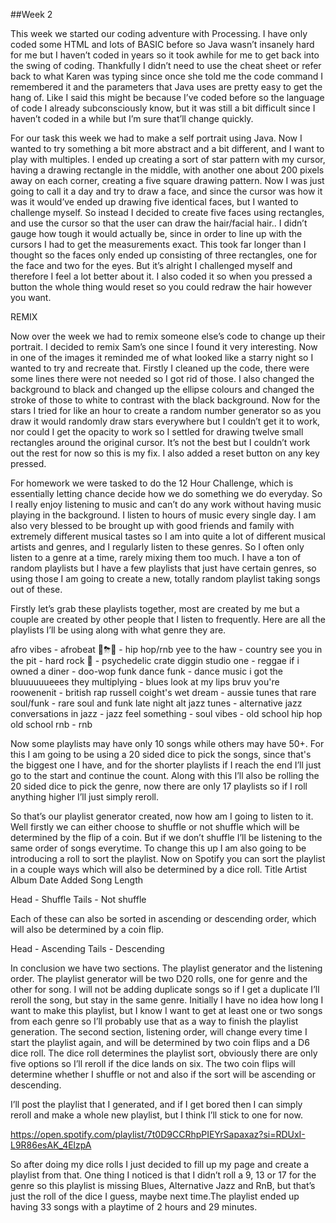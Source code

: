 ##Week 2

This week we started our coding adventure with Processing. I have only coded some HTML and lots of BASIC before so Java wasn’t insanely hard for me but I haven’t coded in years so it took awhile for me to get back into the swing of coding. Thankfully I didn’t need to use the cheat sheet or refer back to what Karen was typing since once she told me the code command I remembered it and the parameters that Java uses are pretty easy to get the hang of. Like I said this might be because I’ve coded before so the language of code I already subconsciously know, but it was still a bit difficult since I haven’t coded in a while but I’m sure that’ll change quickly. 

For our task this week we had to make a self portrait using Java. Now I wanted to try something a bit more abstract and a bit different, and I want to play with multiples. I ended up creating a sort of star pattern with my cursor, having a drawing rectangle in the middle, with another one about 200 pixels away on each corner, creating a five square drawing pattern. Now I was just going to call it a day and try to draw a face, and since the cursor was how it was it would’ve ended up drawing five identical faces, but I wanted to challenge myself. So instead I decided to create five faces using rectangles, and use the cursor so that the user can draw the hair/facial hair.. I didn’t gauge how tough it would actually be, since in order to line up with the cursors I had to get the measurements exact. This took far longer than I thought so the faces only ended up consisting of three rectangles, one for the face and two for the eyes. But it’s alright I challenged myself and therefore I feel a lot better about it. I also coded it so when you pressed a button the whole thing would reset so you could redraw the hair however you want.

REMIX

Now over the week we had to remix someone else’s code to change up their portrait. I decided to remix Sam’s one since I found it very interesting. Now in one of the images it reminded me of what looked like a starry night so I wanted to try and recreate that. Firstly I cleaned up the code, there were some lines there were not needed so I got rid of those. I also changed the background to black and changed up the ellipse colours and changed the stroke of those to white to contrast with the black background. Now for the stars I tried for like an hour to create a random number generator so as you draw it would randomly draw stars everywhere but I couldn’t get it to work, nor could I get the opacity to work so I settled for drawing twelve small rectangles around the original cursor. It’s not the best but I couldn’t work out the rest for now so this is my fix. I also added a reset button on any key pressed.

For homework we were tasked to do the 12 Hour Challenge, which is essentially letting chance decide how we do something we do everyday. So I really enjoy listening to music and can’t do any work without having music playing in the background. I listen to hours of music every single day. I am also very blessed to be brought up with good friends and family with extremely different musical tastes so I am into quite a lot of different musical artists and genres, and I regularly listen to these genres. So I often only listen to a genre at a time, rarely mixing them too much. I have a ton of random playlists but I have a few playlists that just have certain genres, so using those I am going to create a new, totally random playlist taking songs out of these.

Firstly let’s grab these playlists together, most are created by me but a couple are created by other people that I listen to frequently. Here are all the playlists I’ll be using along with what genre they are.

afro vibes - afrobeat 
🏁⛈🖤 - hip hop/rnb
yee to the haw - country
see you in the pit - hard rock
🧪 - psychedelic
crate diggin studio one - reggae
if i owned a diner - doo-wop
funk dance funk - dance music 
i got the bluuuuuueees they multiplying - blues
look at my lips bruv you're roowenenit - british rap
russell coight's wet dream - aussie tunes
that rare soul/funk - rare soul and funk
late night alt jazz tunes - alternative jazz
conversations in jazz - jazz
feel something - soul
vibes - old school hip hop
old school rnb - rnb

Now some playlists may have only 10 songs while others may have 50+. For this I am going to be using a 20 sided dice to pick the songs, since that's the biggest one I have, and for the shorter playlists if I reach the end I’ll just go to the start and continue the count. Along with this I’ll also be rolling the 20 sided dice to pick the genre, now there are only 17 playlists so if I roll anything higher I’ll just simply reroll.

So that’s our playlist generator created, now how am I going to listen to it. Well firstly we can either choose to shuffle or not shuffle which will be determined by the flip of a coin. But if we don’t shuffle I’ll be listening to the same order of songs everytime. To change this up I am also going to be introducing a roll to sort the playlist. Now on Spotify you can sort the playlist in a couple ways which will also be determined by a dice roll.
Title
Artist
Album
Date Added
Song Length

Head - Shuffle 
Tails - Not shuffle

Each of these can also be sorted in ascending or descending order, which will also be determined by a coin flip.

Head - Ascending
Tails - Descending

In conclusion we have two sections. The playlist generator and the listening order. The playlist generator will be two D20 rolls, one for genre and the other for song. I will not be adding duplicate songs so if I get a duplicate I’ll reroll the song, but stay in the same genre. Initially I have no idea how long I want to make this playlist, but I know I want to get at least one or two songs from each genre so I’ll probably use that as a way to finish the playlist generation. The second section, listening order, will change every time I start the playlist again, and will be determined by two coin flips and a D6 dice roll. The dice roll determines the playlist sort, obviously there are only five options so I’ll reroll if the dice lands on six. The two coin flips will determine whether I shuffle or not and also if the sort will be ascending or descending. 

I’ll post the playlist that I generated, and if I get bored then I can simply reroll and make a whole new playlist, but I think I’ll stick to one for now.

https://open.spotify.com/playlist/7t0D9CCRhpPIEYrSapaxaz?si=RDUxI-L9R86esAK_4ElzpA

So after doing my dice rolls I just decided to fill up my page and create a playlist from that. One thing I noticed is that I didn’t roll a 9, 13 or 17 for the genre so this playlist is missing Blues, Alternative Jazz and RnB, but that’s just the roll of the dice I guess, maybe next time.The playlist ended up having 33 songs with a playtime of 2 hours and 29 minutes.
